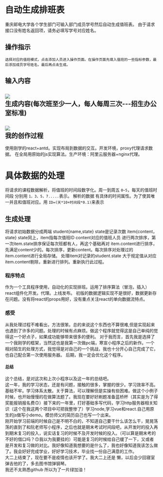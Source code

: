 自动生成排班表
=============
重庆邮电大学各个学生部门可输入部门成员学号然后自动生成值班表。
由于请求接口没有姓名返回项，请务必填写学号对应姓名。

操作指示 
-------
`选择对应的值班模式，点击添加人员进入操作页面。在操作页面先填入值班的一些指标参数，最后添加成员学号姓名，最后再点击生成。`

输入内容
--------

![](https://github.com/coderzhongkaikai/worksheet/tree/master/photo/9964c1820e523371e0a4b01cee36e3c.jpg)
<br/>
生成内容(每次班至少一人，每人每周三次---招生办公室标准)
-------
![](https://github.com/coderzhongkaikai/worksheet/tree/master/photo/84c9d20c5ad83b47e92bf14e9b82b78.jpg)
<br/>
我的创作过程
-----------
使用刚学的react+antd。实现布局到数据的交互。开发环境，proxy代理请求数据。
在全局用原始的js实现算法。生产环境：阿里云服务器+nginx代理。

# 具体数据的处理
将请求的课程数据解析，将值班的时间段数字化。周一到周五 `0~5`，每天的值班时间段 分别用 `1，3，5，7.....`表示。
解析的数据 有具体的时间属性。为了使其唯一并且和值班对应。用 ` ID=(天*10+时间段*0.1) `来表示

## 生成处理
将请求初始数据分成两端 student{name,state} state是记录次数 item{content，state} state同上，item指每次值班ID content对应的值班人员
进行两次排序，第一次item.state排序保证每次班都有人，再这个基础再对 item.content进行排序，先满足content少的。每次排序，更新content。每次排序对处理过的item.content进行全局存储。
处理item对记录的student.state 大于规定值从对应item.content剔除，重新进行排列。重新执行此过程。
### 程序特点
作为一个工具程序使用，自动化的实现排班。运用了排序算法（冒泡，插入）react组件化开发。代理。上线发布。
初版的数据逻辑实现不是很好，数据更新存在问题。没有将react的props用好，没有重点关注react的单向数据流特点。
### 感受
从我处理过程不难看出，方法很笨。总的来说这个东西也不算很难,但是实现起来也遇到了许多的问题。处理的时候有点麻烦。做这个程序就觉得这是自己单纯的觉得这一个好点子，如果成功能够带来很多的便利。
对于我而言，首先我是选择了一个我刚学的框架，当然这也是我第一次做pc端，寒宣小程序之后的新作。一个相对陌生的处理方式，我觉得是对自己的一个挑战，我也十分开心自己完成了它，也自己配合第一次使用服务器。
后期，我一定会优化这个程序。
#### 总结

这个总结，是对这次和上次小程序以及这一年的总结吧。<br/>
这一年，我的学习状态，还是有问题，接触的很多，掌握的很少。学习效率不高。基础不牢。学习体系太散。关于算法，可以理解但是实操有些困难。做这个小例子时候，也开始慢慢的在做算法题了。我现在要好好刷题准备蓝桥杯（其实是为了得奖能报销报名费🙃）接下来的一年里，打好基础多写代码，学习http服务器相关知识（这个在我这两个项目中可把我整惨了）学习node,学习vue和react.自己用原生的js做写小demo。模仿师父的简历自己也写一个出来。<br/>
刚开始学习前端的时候自己是不明不白的，不知道自己要干什么该怎么干，晃晃荡荡的直到了和阮老师写小程序，之后也就是期末考试时间段吧，从开发时的投入再到期末复习的投入，说实话复习的时候不及开发时候的投入。（可以算是期末考的不好的借口吗？🙃我以为我要挂的）可能是复习的时候给自己缓了一下，又或者是开发和复习做的对比。我好像知道我想要的是什么了，我也好像知道我该怎么做了。我会好好完成学业，好好学习技术，毕业找一份自己满意的工作。<br/>
大二上结束了，现在要不是疫情也该开学了。我大二上还是 懒，以后会少回寝室弹吉他的了，多去图书馆弹钢琴。<br/>
我还不太熟悉github 所以为了一片绿加油！<br/>
